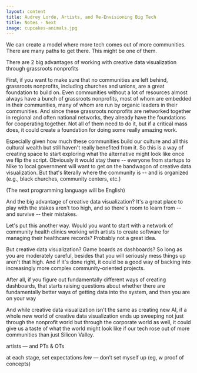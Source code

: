 ```yaml
---
layout: content
title: Audrey Lorde, Artists, and Re-Envisioning Big Tech
title: Notes - Next
image: cupcakes-animals.jpg
---
```



We can create a model where more tech comes out of more communities.  There are many paths to get there. This might be one of them.

There are 2 big advantages of working with creative data visualization through grassroots nonprofits

First, if you want to make sure that no communities are left behind, grassroots nonprofits, including churches and unions, are a great foundation to build on. Even communities without a lot of resources almost always have a bunch of grassroots nonprofits, most of whom are embedded in their communities, many of whom are run by organic leaders in their communities. And since these grassroots nonprofits are networked together in regional and often national networks, they already have the foundations for cooperating together. Not all of them need to do it, but if a critical mass does, it could create a foundation for doing some really amazing work.

Especially given how much these communities build our culture and all this cultural wealth but still haven't really benefited from it. So this is a way of creating space to start exploring what the alternative might look like once we flip the script. Obviously it would stay there -- everyone from startups to Nike to local government will want to get on the bandwagon of creative data visualization. But that's literally where the community is -- and is organized (e.g., black churches, community centers, etc.)

(The next programming language will be English)

And the big advantage of creative data visualization? It's a great place to play with the stakes aren't too high, and so there's room to learn from -- and survive -- their mistakes.

Let's put this another way. Would you want to start with a network of community health clinics working with artists to create software for managing their healthcare records? Probably not a great idea.

But creative data visualization? Game boards as dashboards? So long as you are moderately careful, besides that you will seriously mess things up aren't that high. And if it's done right, it could be a good way of backing into increasingly more complex community-oriented projects.

After all, if you figure out fundamentally different ways of creating dashboards, that starts raising questions about whether there are fundamentally better ways of getting data into the system, and then you are on your way

And while creative data visualization isn't the same as creating new AI, if a whole new world of creative data visualization ends up sweeping not just through the nonprofit world but through the corporate world as well, it could give us a taste of what the world might look like if our tech rose out of more communities than just Silicon Valley.

artists — and PTs & OTs

at each stage, set expectations _low_ — don’t set myself up (eg, w proof of concepts)
